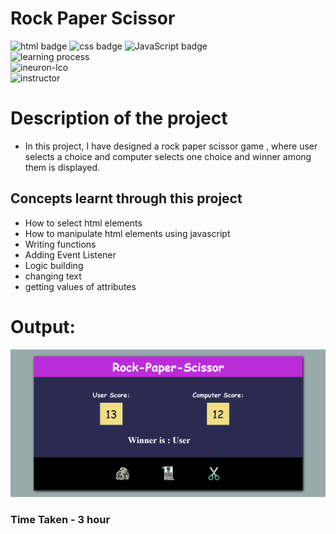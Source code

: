 # Rock Paper Scissor
![html badge](https://img.shields.io/badge/Html-tomato) ![css badge](https://img.shields.io/badge/CSS-blue
)  ![JavaScript badge](https://img.shields.io/badge/JavaScript-yellow)  
![learning process](https://img.shields.io/badge/Project%20Based%20Learning-darkviolet
)  
![ineuron-lco](https://img.shields.io/badge/iNeuron-lco-green
)  
![instructor](https://img.shields.io/badge/Hitesh_Choudary-Full%20Stack%20Javascript%20Course-orange
)

# Description of the project
- In this project, I have designed a rock paper scissor game , where user selects a choice and computer selects one choice and winner among them is displayed.

## Concepts learnt through this project
- How to select html elements
- How to manipulate html elements using javascript
- Writing functions 
- Adding Event Listener
- Logic building
- changing text
- getting values of attributes

# Output:
![output img](./image/image.png)  

### Time Taken - 3 hour